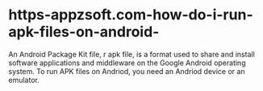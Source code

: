 # https-appzsoft.com-how-do-i-run-apk-files-on-android-
An Android Package Kit file, r apk file, is a format used to share and install software applications and middleware on the Google Android operating system. To run APK files on Andriod, you need an Andriod device or an emulator.
